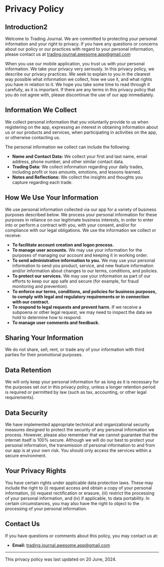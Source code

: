 # Privacy Policy

## Introduction2

Welcome to Trading Journal. We are committed to protecting your personal information and your right to privacy. If you have any questions or concerns about our policy or our practices with regard to your personal information, please contact us at trading.journal.awesome.app@gmail.com

When you use our mobile application, you trust us with your personal information. We take your privacy very seriously. In this privacy policy, we describe our privacy practices. We seek to explain to you in the clearest way possible what information we collect, how we use it, and what rights you have in relation to it. We hope you take some time to read through it carefully, as it is important. If there are any terms in this privacy policy that you do not agree with, please discontinue the use of our app immediately.

## Information We Collect

We collect personal information that you voluntarily provide to us when registering on the app, expressing an interest in obtaining information about us or our products and services, when participating in activities on the app, or otherwise contacting us.

The personal information we collect can include the following:
- **Name and Contact Data:** We collect your first and last name, email address, phone number, and other similar contact data.
- **Trading Data:** We collect information regarding your daily trades, including profit or loss amounts, emotions, and lessons learned.
- **Notes and Reflections:** We collect the insights and thoughts you capture regarding each trade.

## How We Use Your Information

We use personal information collected via our app for a variety of business purposes described below. We process your personal information for these purposes in reliance on our legitimate business interests, in order to enter into or perform a contract with you, with your consent, and/or for compliance with our legal obligations. We use the information we collect or receive:

- **To facilitate account creation and logon process.**
- **To manage user accounts.** We may use your information for the purposes of managing our account and keeping it in working order.
- **To send administrative information to you.** We may use your personal information to send you product, service, and new feature information and/or information about changes to our terms, conditions, and policies.
- **To protect our services.** We may use your information as part of our efforts to keep our app safe and secure (for example, for fraud monitoring and prevention).
- **To enforce our terms, conditions, and policies for business purposes, to comply with legal and regulatory requirements or in connection with our contract.**
- **To respond to legal requests and prevent harm.** If we receive a subpoena or other legal request, we may need to inspect the data we hold to determine how to respond.
- **To manage user comments and feedback.**

## Sharing Your Information

We do not share, sell, rent, or trade any of your information with third parties for their promotional purposes.

## Data Retention

We will only keep your personal information for as long as it is necessary for the purposes set out in this privacy policy, unless a longer retention period is required or permitted by law (such as tax, accounting, or other legal requirements).

## Data Security

We have implemented appropriate technical and organizational security measures designed to protect the security of any personal information we process. However, please also remember that we cannot guarantee that the internet itself is 100% secure. Although we will do our best to protect your personal information, the transmission of personal information to and from our app is at your own risk. You should only access the services within a secure environment.

## Your Privacy Rights

You have certain rights under applicable data protection laws. These may include the right to (i) request access and obtain a copy of your personal information, (ii) request rectification or erasure, (iii) restrict the processing of your personal information, and (iv) if applicable, to data portability. In certain circumstances, you may also have the right to object to the processing of your personal information.

## Contact Us

If you have questions or comments about this policy, you may contact us at:
- **Email:** trading.journal.awesome.app@gmail.com

---

This privacy policy was last updated on 20 June, 2024.

